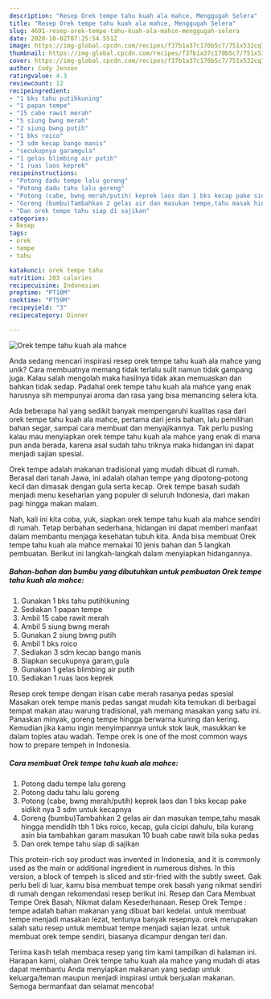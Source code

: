 ```yaml
---
description: "Resep Orek tempe tahu kuah ala mahce, Menggugah Selera"
title: "Resep Orek tempe tahu kuah ala mahce, Menggugah Selera"
slug: 4691-resep-orek-tempe-tahu-kuah-ala-mahce-menggugah-selera
date: 2020-10-02T07:25:54.551Z
image: https://img-global.cpcdn.com/recipes/f37b1a37c170b5c7/751x532cq70/orek-tempe-tahu-kuah-ala-mahce-foto-resep-utama.jpg
thumbnail: https://img-global.cpcdn.com/recipes/f37b1a37c170b5c7/751x532cq70/orek-tempe-tahu-kuah-ala-mahce-foto-resep-utama.jpg
cover: https://img-global.cpcdn.com/recipes/f37b1a37c170b5c7/751x532cq70/orek-tempe-tahu-kuah-ala-mahce-foto-resep-utama.jpg
author: Cody Jensen
ratingvalue: 4.3
reviewcount: 12
recipeingredient:
- "1 bks tahu putihkuning"
- "1 papan tempe"
- "15 cabe rawit merah"
- "5 siung bwng merah"
- "2 siung bwng putih"
- "1 bks roico"
- "3 sdm kecap bango manis"
- "secukupnya garamgula"
- "1 gelas blimbing air putih"
- "1 ruas laos keprek"
recipeinstructions:
- "Potong dadu tempe lalu goreng"
- "Potong dadu tahu lalu goreng"
- "Potong (cabe, bwng merah/putih) keprek laos dan 1 bks kecap pake sidikit nya 3 sdm untuk kecapnya"
- "Goreng (bumbu)Tambahkan 2 gelas air dan masukan tempe,tahu masak hingga mendidih tbh 1 bks roico, kecap, gula cicipi dahulu, bila kurang asin bia tambahkan garam masukan 10 buah cabe rawit bila suka pedas"
- "Dan orek tempe tahu siap di sajikan"
categories:
- Resep
tags:
- orek
- tempe
- tahu

katakunci: orek tempe tahu 
nutrition: 203 calories
recipecuisine: Indonesian
preptime: "PT10M"
cooktime: "PT59M"
recipeyield: "3"
recipecategory: Dinner

---
```



![Orek tempe tahu kuah ala mahce](https://img-global.cpcdn.com/recipes/f37b1a37c170b5c7/751x532cq70/orek-tempe-tahu-kuah-ala-mahce-foto-resep-utama.jpg)

Anda sedang mencari inspirasi resep orek tempe tahu kuah ala mahce yang unik? Cara membuatnya memang tidak terlalu sulit namun tidak gampang juga. Kalau salah mengolah maka hasilnya tidak akan memuaskan dan bahkan tidak sedap. Padahal orek tempe tahu kuah ala mahce yang enak harusnya sih mempunyai aroma dan rasa yang bisa memancing selera kita.

Ada beberapa hal yang sedikit banyak mempengaruhi kualitas rasa dari orek tempe tahu kuah ala mahce, pertama dari jenis bahan, lalu pemilihan bahan segar, sampai cara membuat dan menyajikannya. Tak perlu pusing kalau mau menyiapkan orek tempe tahu kuah ala mahce yang enak di mana pun anda berada, karena asal sudah tahu triknya maka hidangan ini dapat menjadi sajian spesial.

Orek tempe adalah makanan tradisional yang mudah dibuat di rumah. Berasal dari tanah Jawa, ini adalah olahan tempe yang dipotong-potong kecil dan dimasak dengan gula serta kecap. Orek tempe basah sudah menjadi menu keseharian yang populer di seluruh Indonesia, dari makan pagi hingga makan malam.


Nah, kali ini kita coba, yuk, siapkan orek tempe tahu kuah ala mahce sendiri di rumah. Tetap berbahan sederhana, hidangan ini dapat memberi manfaat dalam membantu menjaga kesehatan tubuh kita. Anda bisa membuat Orek tempe tahu kuah ala mahce memakai 10 jenis bahan dan 5 langkah pembuatan. Berikut ini langkah-langkah dalam menyiapkan hidangannya.

<!--inarticleads1-->

##### Bahan-bahan dan bumbu yang dibutuhkan untuk pembuatan Orek tempe tahu kuah ala mahce:

1. Gunakan 1 bks tahu putih\kuning
1. Sediakan 1 papan tempe
1. Ambil 15 cabe rawit merah
1. Ambil 5 siung bwng merah
1. Gunakan 2 siung bwng putih
1. Ambil 1 bks roico
1. Sediakan 3 sdm kecap bango manis
1. Siapkan secukupnya garam,gula
1. Gunakan 1 gelas blimbing air putih
1. Sediakan 1 ruas laos keprek


Resep orek tempe dengan irisan cabe merah rasanya pedas spesial Masakan orek tempe manis pedas sangat mudah kita temukan di berbagai tempat makan atau warung tradisional, yah memang masakan yang satu ini. Panaskan minyak, goreng tempe hingga berwarna kuning dan kering. Kemudian jika kamu ingin menyimpannya untuk stok lauk, masukkan ke dalam toples atau wadah. Tempe orek is one of the most common ways how to prepare tempeh in Indonesia. 

<!--inarticleads2-->

##### Cara membuat Orek tempe tahu kuah ala mahce:

1. Potong dadu tempe lalu goreng
1. Potong dadu tahu lalu goreng
1. Potong (cabe, bwng merah/putih) keprek laos dan 1 bks kecap pake sidikit nya 3 sdm untuk kecapnya
1. Goreng (bumbu)Tambahkan 2 gelas air dan masukan tempe,tahu masak hingga mendidih tbh 1 bks roico, kecap, gula cicipi dahulu, bila kurang asin bia tambahkan garam masukan 10 buah cabe rawit bila suka pedas
1. Dan orek tempe tahu siap di sajikan


This protein-rich soy product was invented in Indonesia, and it is commonly used as the main or additional ingredient in numerous dishes. In this version, a block of tempeh is sliced and stir-fried with the subtly sweet. Gak perlu beli di luar, kamu bisa membuat tempe orek basah yang nikmat sendiri di rumah dengan rekomendasi resep berikut ini. Resep dan Cara Membuat Tempe Orek Basah, Nikmat dalam Kesederhanaan. Resep Orek Tempe : tempe adalah bahan makanan yang dibuat bari kedelai. untuk membuat tempe menjadi masakan lezat, tentunya banyak resepnya. orek merupakan salah satu resep untuk membuat tempe menjadi sajian lezat. untuk membuat orek tempe sendiri, biasanya dicampur dengan teri dan. 

Terima kasih telah membaca resep yang tim kami tampilkan di halaman ini. Harapan kami, olahan Orek tempe tahu kuah ala mahce yang mudah di atas dapat membantu Anda menyiapkan makanan yang sedap untuk keluarga/teman maupun menjadi inspirasi untuk berjualan makanan. Semoga bermanfaat dan selamat mencoba!
